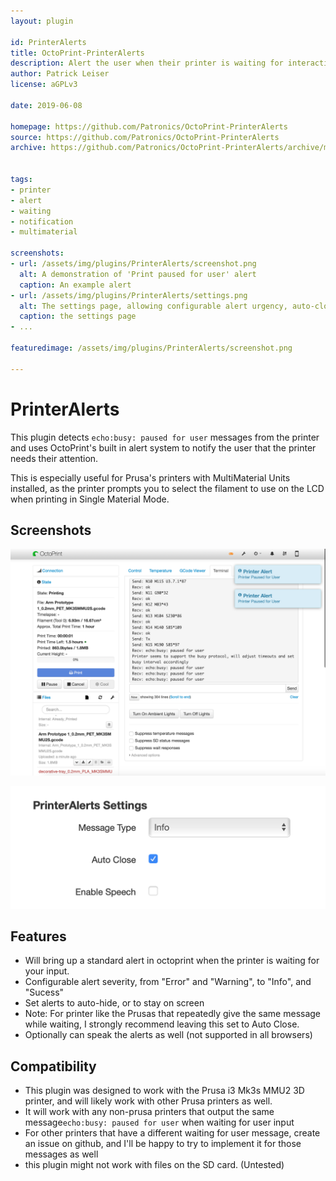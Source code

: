 ```yaml
---
layout: plugin

id: PrinterAlerts
title: OctoPrint-PrinterAlerts
description: Alert the user when their printer is waiting for interaction.
author: Patrick Leiser
license: aGPLv3

date: 2019-06-08

homepage: https://github.com/Patronics/OctoPrint-PrinterAlerts
source: https://github.com/Patronics/OctoPrint-PrinterAlerts
archive: https://github.com/Patronics/OctoPrint-PrinterAlerts/archive/master.zip


tags:
- printer
- alert
- waiting
- notification
- multimaterial

screenshots:
- url: /assets/img/plugins/PrinterAlerts/screenshot.png
  alt: A demonstration of 'Print paused for user' alert 
  caption: An example alert
- url: /assets/img/plugins/PrinterAlerts/settings.png
  alt: The settings page, allowing configurable alert urgency, auto-closing, and spoken alerts
  caption: the settings page
- ...

featuredimage: /assets/img/plugins/PrinterAlerts/screenshot.png

---
```


# PrinterAlerts

This plugin detects ``echo:busy: paused for user`` messages from the printer and uses OctoPrint's built in alert system to notify the user that the printer needs their attention.

This is especially useful for Prusa's printers with MultiMaterial Units installed, as the printer prompts you to select the filament to use on the LCD when printing in Single Material Mode.
## Screenshots

![screenshot](/assets/img/plugins/PrinterAlerts/screenshot.png)

![settings](/assets/img/plugins/PrinterAlerts/settings.png)

## Features
* Will bring up a standard alert in octoprint when the printer is waiting for your input.
* Configurable alert severity, from "Error" and "Warning", to "Info", and "Sucess"
* Set alerts to auto-hide, or to stay on screen
 * Note: For printer like the Prusas that repeatedly give the same message while waiting, I strongly recommend leaving this set to Auto Close.
* Optionally can speak the alerts as well (not supported in all browsers)

## Compatibility 
* This plugin was designed to work with the Prusa i3 Mk3s MMU2 3D printer, and will likely work with other Prusa printers as well. 
* It will work with any non-prusa printers that output the same message``echo:busy: paused for user`` when waiting for user input
* For other printers that have a different waiting for user message, create an issue on github, and I'll be happy to try to implement it for those messages as well
* this plugin might not work with files on the SD card. (Untested)
